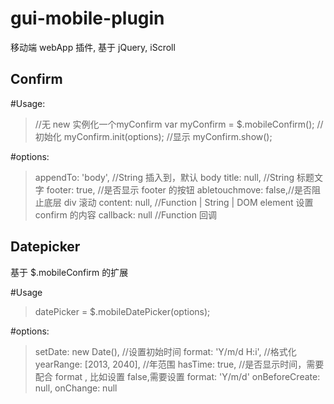 gui-mobile-plugin
=================

移动端 webApp 插件, 基于 jQuery, iScroll


Confirm
-------
#Usage:

> //无 new 实例化一个myConfirm
> var myConfirm = $.mobileConfirm();
> //初始化
> myConfirm.init(options);
> //显示
> myConfirm.show();

#options:

> appendTo: 'body', //String 插入到，默认 body
> title: null, //String 标题文字
> footer: true, //是否显示 footer 的按钮
> abletouchmove: false,//是否阻止底层 div 滚动
> content: null, //Function | String | DOM element 设置 confirm 的内容
> callback: null //Function 回调



Datepicker
-----------
基于 $.mobileConfirm 的扩展

#Usage

> datePicker = $.mobileDatePicker(options);

#options:
> setDate: new Date(), //设置初始时间
> format: 'Y/m/d H:i', //格式化
> yearRange: [2013, 2040], //年范围
> hasTime: true, //是否显示时间，需要配合 format , 比如设置 false,需要设置 format: 'Y/m/d'
> onBeforeCreate: null,
> onChange: null

